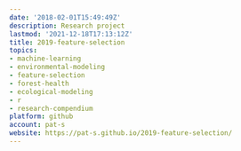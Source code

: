 ```yaml
---
date: '2018-02-01T15:49:49Z'
description: Research project
lastmod: '2021-12-18T17:13:12Z'
title: 2019-feature-selection
topics:
- machine-learning
- environmental-modeling
- feature-selection
- forest-health
- ecological-modeling
- r
- research-compendium
platform: github
account: pat-s
website: https://pat-s.github.io/2019-feature-selection/
---
```


